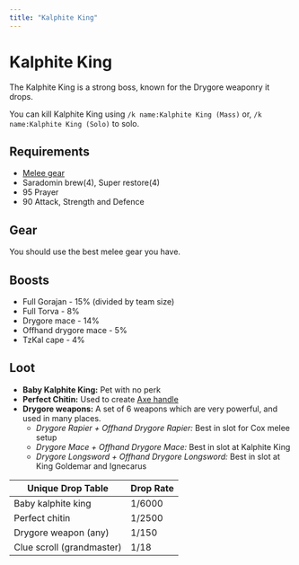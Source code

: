 ```yaml
---
title: "Kalphite King"
---
```


# Kalphite King

The Kalphite King is a strong boss, known for the Drygore weaponry it drops.

You can kill Kalphite King using `/k name:Kalphite King (Mass)` or, `/k name:Kalphite King (Solo)` to solo.

## Requirements

- [Melee gear](kalphite-king.md#gear)
- Saradomin brew(4), Super restore(4)
- 95 Prayer
- 90 Attack, Strength and Defence

## Gear

You should use the best melee gear you have.

## Boosts

- Full Gorajan - 15% (divided by team size)
- Full Torva - 8%
- Drygore mace - 14%
- Offhand drygore mace - 5%
- TzKal cape - 4%

## Loot

- **Baby Kalphite King:** Pet with no perk
- **Perfect Chitin:** Used to create [Axe handle](../demi-bosses/solis.md#loot)
- **Drygore weapons:** A set of 6 weapons which are very powerful, and used in many places.
  - _Drygore Rapier + Offhand Drygore Rapier:_ Best in slot for Cox melee setup
  - _Drygore Mace + Offhand Drygore Mace:_ Best in slot at Kalphite King
  - _Drygore Longsword + Offhand Drygore Longsword:_ Best in slot at King Goldemar and Ignecarus

| **Unique Drop Table**     | **Drop Rate** |
| ------------------------- | ------------- |
| Baby kalphite king        | 1/6000        |
| Perfect chitin            | 1/2500        |
| Drygore weapon (any)      | 1/150         |
| Clue scroll (grandmaster) | 1/18          |
